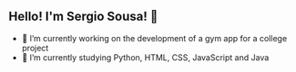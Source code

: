 ## Hello! I'm Sergio Sousa! 👋




- 🔭 I’m currently working on the development of a gym app for a college project
- 🌱 I’m currently studying Python, HTML, CSS, JavaScript and Java




